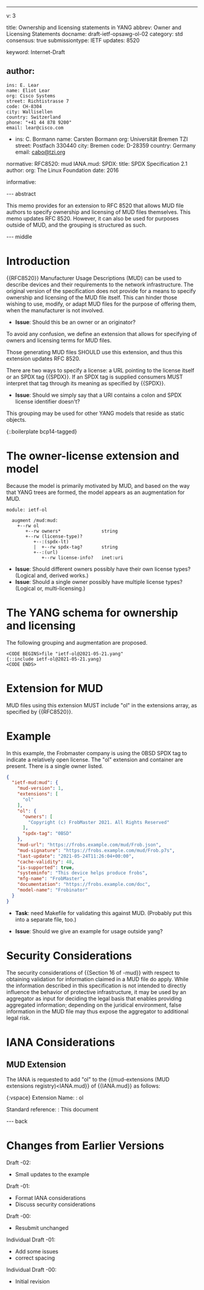 ---
v: 3

title: Ownership and licensing statements in YANG
abbrev: Owner and Licensing Statements
docname: draft-ietf-opsawg-ol-02
category: std
consensus: true
submissiontype: IETF
updates: 8520

keyword: Internet-Draft

author:
 -
    ins: E. Lear
    name: Eliot Lear
    org: Cisco Systems
    street: Richtistrasse 7
    code: CH-8304
    city: Wallisellen
    country: Switzerland
    phone: "+41 44 878 9200"
    email: lear@cisco.com
 -
    ins: C. Bormann
    name: Carsten Bormann
    org: Universität Bremen TZI
    street: Postfach 330440
    city: Bremen
    code: D-28359
    country: Germany
    email: cabo@tzi.org

normative:
   RFC8520: mud
   IANA.mud:
   SPDX:
     title: SPDX Specification 2.1
     author:
       org: The Linux Foundation
     date: 2016

informative:

--- abstract

This memo provides for an extension to RFC 8520 that allows
MUD file authors to specify ownership and licensing of MUD
files themselves.  This memo updates RFC 8520.  However, it
can also be used for purposes outside of MUD, and the grouping
is structured as such.

--- middle

Introduction
============

{{RFC8520}} Manufacturer Usage Descriptions (MUD) can be used to
describe devices and their requirements to the network infrastructure.
The original version of the specification does not provide for a
means to specify ownership and licensing of the MUD file itself.  This
can hinder those wishing to use, modify, or adapt MUD files for the
purpose of offering them, when the manufacturer is not involved.

* **Issue**: Should this be an owner or an originator?

To avoid any confusion, we define an extension that allows for
specifying of owners and licensing terms for MUD files.

Those generating MUD files SHOULD use this extension, and
thus this extension updates RFC 8520.

There are two ways to specify a license: a URL pointing to the license
itself or an SPDX tag {{SPDX}}.  If an SPDX tag is supplied consumers
MUST interpret that tag through its meaning as specified by {{SPDX}}.

* **Issue**: Should we simply say that a URI contains a colon and SPDX
  license identifier doesn't?

This grouping may be used for other YANG models that reside as
static objects.

{::boilerplate bcp14-tagged}

The owner-license extension and model
======================================

Because the model is primarily motivated by MUD, and based
on the way that YANG trees are formed, the model appears as
an augmentation for MUD.

~~~~~~~~~
module: ietf-ol

  augment /mud:mud:
    +--rw ol
       +--rw owners*               string
       +--rw (license-type)?
          +--:(spdx-lt)
          |  +--rw spdx-tag?       string
          +--:(url)
             +--rw license-info?   inet:uri

~~~~~~~~~


* **Issue**: Should different owners possibly have their own license
  types?  (Logical and, derived works.)
* **Issue**: Should a single owner possibly have multiple license
  types?  (Logical or, multi-licensing.)


The YANG schema for ownership and licensing
============================

The following grouping and augmentation are proposed.

~~~~~
<CODE BEGINS>file "ietf-ol@2021-05-21.yang"
{::include ietf-ol@2021-05-21.yang}
<CODE ENDS>
~~~~~

Extension for MUD
=================

MUD files using this extension MUST include "ol" in the extensions
array, as specified by {{RFC8520}}.

Example
=======

In this example, the Frobmaster company is using the 0BSD SPDX
tag to indicate a relatively open license.  The "ol" extension
and container are present.  There is a single owner listed.

~~~~~~~~ json
{
  "ietf-mud:mud": {
    "mud-version": 1,
    "extensions": [
      "ol"
    ],
    "ol": {
      "owners": [
        "Copyright (c) FrobMaster 2021. All Rights Reserved"
      ],
      "spdx-tag": "0BSD"
    },
    "mud-url": "https://frobs.example.com/mud/Frob.json",
    "mud-signature": "https://frobs.example.com/mud/Frob.p7s",
    "last-update": "2021-05-24T11:26:04+00:00",
    "cache-validity": 48,
    "is-supported": true,
    "systeminfo": "This device helps produce frobs",
    "mfg-name": "FrobMaster",
    "documentation": "https://frobs.example.com/doc",
    "model-name": "Frobinator"
  }
}
~~~~~~~~

* **Task**: need Makefile for validating this against MUD.
  (Probably put this into a separate file, too.)

* **Issue**: Should we give an example for usage outside yang?

Security Considerations
=======================

The security considerations of {{Section 16 of -mud}} with respect to
obtaining validation for information claimed in a MUD file do apply.
While the information described in this specification is not intended
to directly influence the behavior of protective infrastructure, it
may be used by an aggregator as input for deciding the legal basis
that enables providing aggregated information; depending on the
juridical environment, false information in the MUD file may thus
expose the aggregator to additional legal risk.

IANA Considerations
===================

MUD Extension
-------------

The IANA is requested to add "ol" to the
{{mud-extensions (MUD extensions registry)<IANA.mud}} of {{IANA.mud}}
as follows:

{:vspace}
Extension Name: 
: ol

Standard reference:
: This document


--- back


Changes from Earlier Versions
=============================

Draft -02:
  * Small updates to the example

Draft -01:

  * Format IANA considerations
  * Discuss security considerations

Draft -00:

  * Resubmit unchanged

Individual Draft -01:

  * Add some issues
  * correct spacing

Individual Draft -00:

  * Initial revision
